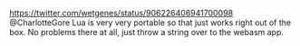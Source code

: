 https://twitter.com/wetgenes/status/906226406941700098 @CharlotteGore Lua is very very portable so that just works right out of the box. No problems there at all, just throw a string over to the webasm app.